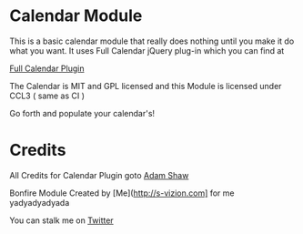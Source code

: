Calendar Module
===============

This is a basic calendar module that really does nothing until you make it do what you want.  It uses Full Calendar jQuery plug-in which you can find at

[Full Calendar Plugin](http://arshaw.com/fullcalendar/ "Full Calendar")

The Calendar is MIT and GPL licensed and this Module is licensed under CCL3 ( same as CI ) 

Go forth and populate your calendar's!

Credits
=======

All Credits for Calendar Plugin goto [Adam Shaw](http://arshaw.com/)

Bonfire Module Created by [Me](http://s-vizion.com] for me yadyadyadyada

You can stalk me on [Twitter](https://twitter.com/#!/svizion)
